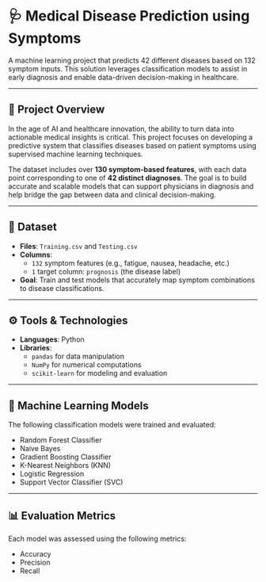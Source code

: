 # 🩺 Medical Disease Prediction using Symptoms

A machine learning project that predicts 42 different diseases based on 132 symptom inputs. This solution leverages classification models to assist in early diagnosis and enable data-driven decision-making in healthcare.

---

## 📌 Project Overview

In the age of AI and healthcare innovation, the ability to turn data into actionable medical insights is critical. This project focuses on developing a predictive system that classifies diseases based on patient symptoms using supervised machine learning techniques.

The dataset includes over **130 symptom-based features**, with each data point corresponding to one of **42 distinct diagnoses**. The goal is to build accurate and scalable models that can support physicians in diagnosis and help bridge the gap between data and clinical decision-making.

---

## 📁 Dataset

- **Files**: `Training.csv` and `Testing.csv`
- **Columns**:
  - `132` symptom features (e.g., fatigue, nausea, headache, etc.)
  - `1` target column: `prognosis` (the disease label)
- **Goal**: Train and test models that accurately map symptom combinations to disease classifications.

---

## ⚙️ Tools & Technologies

- **Languages**: Python
- **Libraries**:
  - `pandas` for data manipulation
  - `NumPy` for numerical computations
  - `scikit-learn` for modeling and evaluation

---

## 🧠 Machine Learning Models

The following classification models were trained and evaluated:

- Random Forest Classifier
- Naive Bayes
- Gradient Boosting Classifier
- K-Nearest Neighbors (KNN)
- Logistic Regression
- Support Vector Classifier (SVC)

---

## 📊 Evaluation Metrics

Each model was assessed using the following metrics:

- Accuracy
- Precision
- Recall
